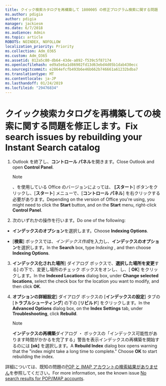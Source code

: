 ```yaml
---
title: クイック検索カタログを再構築して 1800005 の修正プログラム検索に関する問題
ms.author: pdigia
author: pdigia
manager: jackiesm
ms.date: 6/7/2018
ms.audience: Admin
ms.topic: article
ROBOTS: NOINDEX, NOFOLLOW
localization_priority: Priority
ms.collection: Adm_O365
ms.custom: Adm_O365
ms.assetid: 812a5c80-db64-43de-a892-f539c5f87174
ms.openlocfilehash: ed9a5e6a1d86902fd13d63ebd4d05b1dab430ecc
ms.sourcegitcommit: e2864efcfb493b6e46b662b746661a61232bdba7
ms.translationtype: MT
ms.contentlocale: ja-JP
ms.lasthandoff: 01/24/2019
ms.locfileid: "29476834"
---
```

# <a name="fix-search-issues-by-rebuilding-your-instant-search-catalog"></a><span data-ttu-id="9458c-102">クイック検索カタログを再構築しての検索に関する問題を修正します。</span><span class="sxs-lookup"><span data-stu-id="9458c-102">Fix search issues by rebuilding your Instant Search catalog</span></span>

1. <span data-ttu-id="9458c-103">Outlook を終了し、**コントロール パネル**を開きます。</span><span class="sxs-lookup"><span data-stu-id="9458c-103">Close Outlook and open **Control Panel**.</span></span>
    
    > [!NOTE]
    > <span data-ttu-id="9458c-104">、を使用している Office のバージョンによっては、 **[スタート**] ボタンをクリックし、[**スタート**] メニューで、[**コントロール パネル**] を右クリックする必要があります。</span><span class="sxs-lookup"><span data-stu-id="9458c-104">Depending on the version of Office you're using, you might need to click the **Start** button, and on the **Start** menu, right-click **Control Panel**.</span></span> 
  
2. <span data-ttu-id="9458c-105">次のいずれかの操作を行います。</span><span class="sxs-lookup"><span data-stu-id="9458c-105">Do one of the following:</span></span>
    
  - <span data-ttu-id="9458c-106">**インデックスのオプション**を選択します。</span><span class="sxs-lookup"><span data-stu-id="9458c-106">Choose **Indexing Options**.</span></span>
    
  - <span data-ttu-id="9458c-107">[**検索**] ボックスでは、*インデックス作成*を入力し、**インデックスのオプション**を選択します。</span><span class="sxs-lookup"><span data-stu-id="9458c-107">In the **Search** box, type  *Indexing*  , and then choose **Indexing Options**.</span></span>
    
3. <span data-ttu-id="9458c-108">**インデックス化された場所**] ダイアログ ボックスで、**選択した場所を変更**する] の下で、変更し場所のチェック ボックスをオンし、し、[ **OK**] をクリックします。</span><span class="sxs-lookup"><span data-stu-id="9458c-108">In the **Indexed Locations** dialog box, under **Change selected locations**, select the check box for the location you want to modify, and then click **OK**.</span></span>
    
4. <span data-ttu-id="9458c-109">**オプションの詳細設定**] ダイアログ ボックスの [**インデックスの設定**] タブの [**トラブルシューティング**] の下の [**リビルド**] をクリックします。</span><span class="sxs-lookup"><span data-stu-id="9458c-109">In the **Advanced Options** dialog box, on the **Index Settings** tab, under **Troubleshooting**, click **Rebuild**.</span></span>
    
    > [!NOTE]
    > <span data-ttu-id="9458c-p101">**インデックスの再構築**ダイアログ ・ ボックスの「インデックス可能性があります時間がかかるを完了する」警告を表示インデックスの再構築を開始するのには **[ok]** を選択します。</span><span class="sxs-lookup"><span data-stu-id="9458c-p101">A **Rebuild Index** dialog box opens warning that the "index might take a long time to complete." Choose **OK** to start rebuilding the index.</span></span> 
  
<span data-ttu-id="9458c-112">詳細については、既知の問題の[POP と IMAP アカウントの検索結果がありません](https://support.office.com/article/51c9d2c7-a3db-4358-afdf-50d3a9e57039.aspx)を参照してください。</span><span class="sxs-lookup"><span data-stu-id="9458c-112">For more information, see the known issue [No search results for POP/IMAP accounts](https://support.office.com/article/51c9d2c7-a3db-4358-afdf-50d3a9e57039.aspx).</span></span>
  

